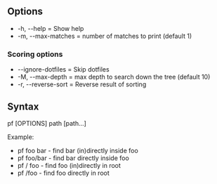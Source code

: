 ## Options
* -h, --help = Show help
* -m, --max-matches = number of matches to print (default 1)

### Scoring options
* --ignore-dotfiles = Skip dotfiles
* -M, --max-depth = max depth to search down the tree (default 10)
* -r, --reverse-sort = Reverse result of sorting

## Syntax
pf [OPTIONS] path [path...]

Example:
* pf foo bar - find bar (in)directly inside foo
* pf foo/bar - find bar directly inside foo
* pf / foo - find foo (in)directly in root
* pf /foo - find foo directly in root
